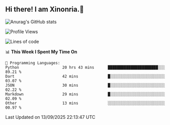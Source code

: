 ## Hi there! I am Xinonria.👋

![Anurag's GitHub stats](https://status-git-main-xinonrias-projects-f26540e3.vercel.app/api?username=xinonria&hide=stars,issues)

<!--START_SECTION:waka-->
![Profile Views](http://img.shields.io/badge/Profile%20Views-0-blue)

![Lines of code](https://img.shields.io/badge/From%20Hello%20World%20I%27ve%20Written-8.4%20million%20lines%20of%20code-blue)

📊 **This Week I Spent My Time On** 

```text
💬 Programming Languages: 
Python                   20 hrs 43 mins      ██████████████████████░░░   89.21 % 
Dart                     42 mins             █░░░░░░░░░░░░░░░░░░░░░░░░   03.07 % 
JSON                     30 mins             █░░░░░░░░░░░░░░░░░░░░░░░░   02.22 % 
Markdown                 29 mins             █░░░░░░░░░░░░░░░░░░░░░░░░   02.09 % 
Other                    13 mins             ░░░░░░░░░░░░░░░░░░░░░░░░░   00.97 % 
```


 Last Updated on 13/09/2025 22:13:47 UTC
<!--END_SECTION:waka-->

<!--
**xinonria/xinonria** is a ✨ _special_ ✨ repository because its `README.md` (this file) appears on your GitHub profile.

Here are some ideas to get you started:

- 🔭 I’m currently working on ...
- 🌱 I’m currently learning ...
- 👯 I’m looking to collaborate on ...
- 🤔 I’m looking for help with ...
- 💬 Ask me about ...
- 📫 How to reach me: ...
- 😄 Pronouns: ...
- ⚡ Fun fact: ...
-->

